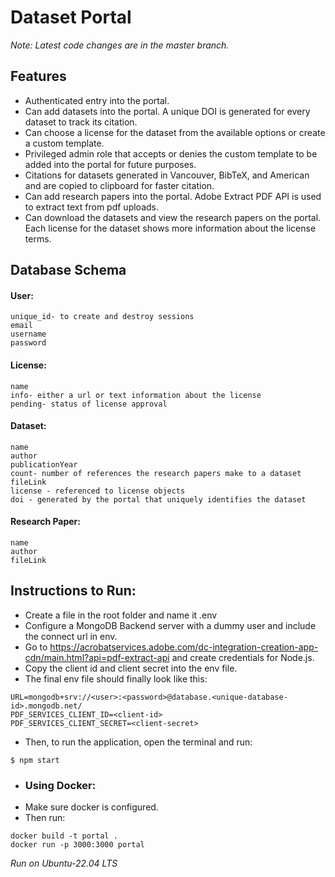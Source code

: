 # Dataset Portal

*Note: Latest code changes are in the master branch.*

## Features
- Authenticated entry into the portal.
- Can add datasets into the portal. A unique DOI is generated for every dataset to track its citation. 
- Can choose a license for the dataset from the available options or create a custom template.
- Privileged admin role that accepts or denies the custom template to be added into the portal for future purposes.
- Citations for datasets generated in Vancouver, BibTeX, and American and are copied to clipboard for faster citation.
- Can add research papers into the portal. Adobe Extract PDF API is used to extract text from pdf uploads.
- Can download the datasets and view the research papers on the portal. Each license for the dataset shows more information about the license terms.

## Database Schema
#### User:
```
unique_id- to create and destroy sessions
email
username
password
```

#### License:
```
name
info- either a url or text information about the license
pending- status of license approval
```

#### Dataset:
```
name
author
publicationYear
count- number of references the research papers make to a dataset
fileLink
license - referenced to license objects
doi - generated by the portal that uniquely identifies the dataset
```

#### Research Paper:
```
name
author
fileLink
```

## Instructions to Run:
- Create a file in the root folder and name it .env
- Configure a MongoDB Backend server with a dummy user and include the connect url in env.
- Go to https://acrobatservices.adobe.com/dc-integration-creation-app-cdn/main.html?api=pdf-extract-api and create credentials for Node.js. 
- Copy the client id and client secret into the env file.
- The final env file should finally look like this:
```
URL=mongodb+srv://<user>:<password>@database.<unique-database-id>.mongodb.net/
PDF_SERVICES_CLIENT_ID=<client-id>
PDF_SERVICES_CLIENT_SECRET=<client-secret>
```
- Then, to run the application, open the terminal and run:
```
$ npm start
```

- ### Using Docker:
- Make sure docker is configured.
- Then run:
```
docker build -t portal .
docker run -p 3000:3000 portal
```

*Run on Ubuntu-22.04 LTS*